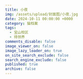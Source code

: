 ```yaml
---
title: 小夜
img: /assets/upload/封面图/小夜.jpg
date: 2024-10-11 00:00:00 +0000
category: 猫档案
tags:
  - 宝山校区
  - 待领养
comments_disable: false
image_viewer_on: false
image_lazy_loader_on: true
on_site_search_exclude: false
search_engine_exclude: false
published: true
archive: false
---
```

